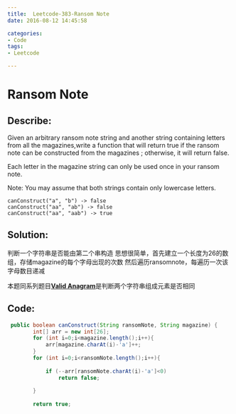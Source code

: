 ```yaml
---
title: 	Leetcode-383-Ransom Note
date: 2016-08-12 14:45:58

categories: 
- Code
tags:
- Leetcode

---
```


# Ransom Note

## Describe:
Given an arbitrary ransom note string and another string containing letters from all the magazines,write a function that will return true if the ransom note can be constructed from the magazines ; otherwise, it will return false. 

Each letter in the magazine string can only be used once in your ransom note. 

Note:
You may assume that both strings contain only lowercase letters.

```
canConstruct("a", "b") -> false
canConstruct("aa", "ab") -> false
canConstruct("aa", "aab") -> true
```

## Solution:

判断一个字符串是否能由第二个串构造
思想很简单，首先建立一个长度为26的数组，存储magazine的每个字母出现的次数
然后遍历ransomnote，每遍历一次该字母数目递减


本题同系列题目[**Valid Anagram**](http://zyy1314.com/2016/08/12/leetcode242/)是判断两个字符串组成元素是否相同
## Code:

```java
 public boolean canConstruct(String ransomNote, String magazine) {
    	int[] arr = new int[26];
    	for (int i=0;i<magazine.length();i++){
    		arr[magazine.charAt(i)-'a']++;	
    	}
    	for (int i=0;i<ransomNote.length();i++){
    		
    		if (--arr[ransomNote.charAt(i)-'a']<0)
    			return false;
    		
    	}
        
    	return true;
```